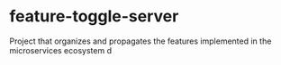# feature-toggle-server
Project that organizes and propagates the features implemented in the microservices ecosystem d

